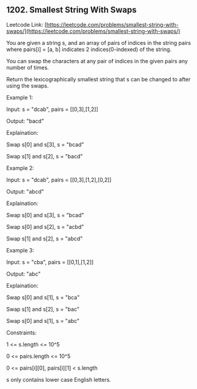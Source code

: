 ## 1202. Smallest String With Swaps


Leetcode Link: [https://leetcode.com/problems/smallest-string-with-swaps/](https://leetcode.com/problems/smallest-string-with-swaps/)

You are given a string s, and an array of pairs of indices in the string pairs where pairs[i] = [a, b] indicates 2 indices(0-indexed) of the string.

You can swap the characters at any pair of indices in the given pairs any number of times.

Return the lexicographically smallest string that s can be changed to after using the swaps.

 

Example 1:

Input: s = "dcab", pairs = [[0,3],[1,2]]

Output: "bacd"

Explaination: 

Swap s[0] and s[3], s = "bcad"

Swap s[1] and s[2], s = "bacd"

Example 2:

Input: s = "dcab", pairs = [[0,3],[1,2],[0,2]]

Output: "abcd"

Explaination: 

Swap s[0] and s[3], s = "bcad"

Swap s[0] and s[2], s = "acbd"

Swap s[1] and s[2], s = "abcd"

Example 3:

Input: s = "cba", pairs = [[0,1],[1,2]]

Output: "abc"

Explaination: 

Swap s[0] and s[1], s = "bca"

Swap s[1] and s[2], s = "bac"

Swap s[0] and s[1], s = "abc"



Constraints:

1 <= s.length <= 10^5

0 <= pairs.length <= 10^5

0 <= pairs[i][0], pairs[i][1] < s.length

s only contains lower case English letters.
